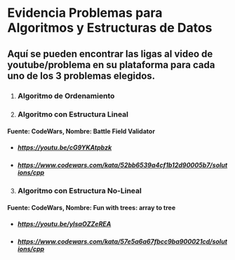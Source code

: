 # Evidencia Problemas para Algoritmos y Estructuras de Datos

## Aquí se pueden encontrar las ligas al video de youtube/problema en su plataforma para cada uno de los 3 problemas elegidos.

1. ### Algoritmo de Ordenamiento



2. ### Algoritmo con Estructura Lineal
#### Fuente: CodeWars, Nombre: Battle Field Validator
- ##### https://youtu.be/cG9YKAtpbzk
- ##### https://www.codewars.com/kata/52bb6539a4cf1b12d90005b7/solutions/cpp

3. ### Algoritmo con Estructura No-Lineal
#### Fuente: CodeWars, Nombre: Fun with trees: array to tree
- ##### https://youtu.be/yIsaOZZeREA
- ##### https://www.codewars.com/kata/57e5a6a67fbcc9ba900021cd/solutions/cpp